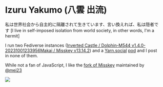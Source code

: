 # Izuru Yakumo (八雲 出流)

私は世界社会から自主的に隔離されて生きています、言い換えれば、私は隠者です
[I live in self-imposed isolation from world society, in other words, I'm a hermit]

I run two Fediverse instances ([Inverted Castle / Dolphin-M544 v1.4.0-20231001233956](https://sakasajou.chaotic.ninja)[Makai / Misskey v13.14.2](https://makai.chaotic.ninja)) and a [Yarn.social](https://yarn.social) [pod](https://tsuki.chaotic.ninja) and I post in none of them.

While not a fan of JavaScript, I like the [fork of Misskey](https://github.com/mei23/misskey) maintained by [@mei23](https://github.com/mei23)

![](https://px2.rainchan.win/img-master/img/2023/07/04/09/05/51/109604828_p0_master1200.jpg)
